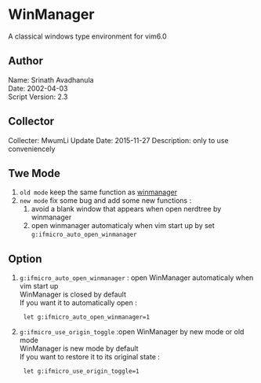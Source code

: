WinManager
==========

A classical windows type environment for vim6.0   

## Author
Name: 	Srinath Avadhanula 	  
Date:	2002-04-03  
Script Version: 2.3  

## Collector
Collecter: MwumLi
Update Date: 2015-11-27
Description: only to use conveniencely

## Twe Mode

1. `old mode` keep the same function as [winmanager](http://www.vim.org/scripts/script.php?script_id=95)  
2. `new mode` fix some bug and add some new functions :  
   1. avoid a blank window that appears when open nerdtree by winmanager 
   2. open winmanager automaticaly when vim start up by set `g:ifmicro_auto_open_winmanager`  


## Option

1. `g:ifmicro_auto_open_winmanager` : open WinManager automaticaly when vim start up  
   WinManager is closed by default  
   If you want it to automatically open :  

        let g:ifmicro_auto_open_winmanager=1
   
2. `g:ifmicro_use_origin_toggle` :open WinManager by new mode or old mode  
       WinManager is new mode by default  
    If you want to restore it to its original state :  

        let g:ifmicro_use_origin_toggle=1

